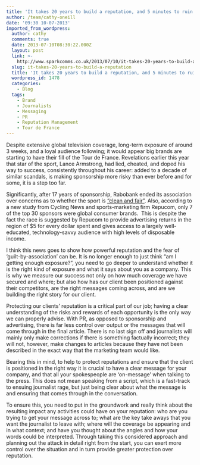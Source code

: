 ```yaml
---
title: 'It takes 20 years to build a reputation, and 5 minutes to ruin it'
author: /team/cathy-oneill
date: '09:30 10-07-2013'
imported_from_wordpress:
  author: cathy
  comments: true
  date: 2013-07-10T08:30:22.000Z
  layout: post
  link: >-
    http://www.sparkcomms.co.uk/2013/07/10/it-takes-20-years-to-build-a-reputation/
  slug: it-takes-20-years-to-build-a-reputation
  title: 'It takes 20 years to build a reputation, and 5 minutes to ruin it'
  wordpress_id: 1478
  categories:
    - Blog
  tags:
    - Brand
    - Journalists
    - Messaging
    - PR
    - Reputation Management
    - Tour de France
---
```


Despite extensive global television coverage, long-term exposure of around 3 weeks, and a loyal audience following; it would appear big brands are starting to have their fill of the Tour de France. Revelations earlier this year that star of the sport, Lance Armstrong, had lied, cheated, and doped his way to success, consistently throughout his career: added to a decade of similar scandals, is making sponsorship more risky than ever before and for some, it is a step too far.

Significantly, after 17 years of sponsorship, Rabobank ended its association over concerns as to whether the sport is [“clean and fair”](http://www.bbc.co.uk/news/business-22854929). Also, according to a new study from Cycling News and sports-marketing firm Repucom, only 7 of the top 30 sponsors were global consumer brands.  This is despite the fact the race is suggested by Repucom to provide advertising returns in the region of $5 for every dollar spent and gives access to a largely well-educated, technology-savvy audience with high levels of disposable income.

I think this news goes to show how powerful reputation and the fear of ‘guilt-by-association’ can be. It is no longer enough to just think “am I getting enough exposure?”, you need to go deeper to understand whether it is the right kind of exposure and what it says about you as a company. This is why we measure our success not only on how much coverage we have secured and where; but also how has our client been positioned against their competitors, are the right messages coming across, and are we building the right story for our client.

Protecting our clients’ reputation is a critical part of our job; having a clear understanding of the risks and rewards of each opportunity is the only way we can properly advise. With PR, as opposed to sponsorship and advertising, there is far less control over output or the messages that will come through in the final article. There is no last sign off and journalists will mainly only make corrections if there is something factually incorrect; they will not, however, make changes to articles because they have not been described in the exact way that the marketing team would like.

Bearing this in mind, to help to protect reputations and ensure that the client is positioned in the right way it is crucial to have a clear message for your company, and that all your spokespeople are ‘on-message’ when talking to the press. This does not mean speaking from a script, which is a fast-track to ensuing journalist rage, but just being clear about what the message is and ensuring that comes through in the conversation.

To ensure this, you need to put in the groundwork and really think about the resulting impact any activities could have on your reputation: who are you trying to get your message across to; what are the key take aways that you want the journalist to leave with; where will the coverage be appearing and in what context; and have you thought about the angles and how your words could be interpreted. Through taking this considered approach and planning out the attack in detail right from the start, you can exert more control over the situation and in turn provide greater protection over reputation.
